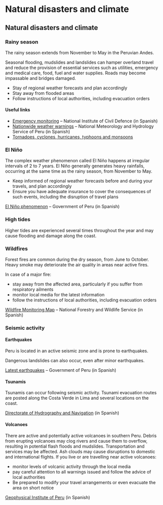 # Natural disasters and climate

## Natural disasters and climate

### Rainy season

The rainy season extends from November to May in the Peruvian Andes.

Seasonal flooding, mudslides and landslides can hamper overland travel and reduce the provision of essential services such as utilities, emergency and medical care, food, fuel and water supplies. Roads may become impassable and bridges damaged.

* Stay of regional weather forecasts and plan accordingly
* Stay away from flooded areas
* Follow instructions of local authorities, including evacuation orders

#### Useful links

* [Emergency monitoring](https://portal.indeci.gob.pe/emergencias/) – National Institute of Civil Defence (in Spanish)
* [Nationwide weather warnings](https://www.senamhi.gob.pe/?&p=aviso-meteorologico) – National Meteorology and Hydrology Service of Peru (in Spanish)
* [Tornadoes, cyclones, hurricanes, typhoons and monsoons](https://travel.gc.ca/travelling/health-safety/hurricanes-typhoons-cyclones-monsoons)

### El Niño

The complex weather phenomenon called El Niño happens at irregular intervals of 2 to 7 years. El Niño generally generates heavy rainfalls, occurring at the same time as the rainy season, from November to May.

* Keep informed of regional weather forecasts before and during your travels, and plan accordingly
* Ensure you have adequate insurance to cover the consequences of such events, including the disruption of travel plans

[El Niño phenomenon](https://www.senamhi.gob.pe/?p=fenomeno-el-nino) – Government of Peru (in Spanish)

### High tides

Higher tides are experienced several times throughout the year and may cause flooding and damage along the coast.

### Wildfires

Forest fires are common during the dry season, from June to October. Heavy smoke may deteriorate the air quality in areas near active fires.

In case of a major fire:

* stay away from the affected area, particularly if you suffer from respiratory ailments
* monitor local media for the latest information
* follow the instructions of local authorities, including evacuation orders

[Wildfire Monitoring Map](https://sniffs.serfor.gob.pe/monitoreo/sami/incendios.html?fbclid=IwAR1OlnrVJ2IPRkwTdck9rqAQElYCtIMvO2vtVe-XAGhr7EPo5RrWJ9to_OY) – National Forestry and Wildlife Service (in Spanish)

### Seismic activity

#### Earthquakes

Peru is located in an active seismic zone and is prone to earthquakes.

Dangerous landslides can also occur, even after minor earthquakes.

[Latest earthquakes](https://ultimosismo.igp.gob.pe/) – Government of Peru (in Spanish)

#### Tsunamis

Tsunamis can occur following seismic activity. Tsunami evacuation routes are posted along the Costa Verde in Lima and several locations on the coast.

[Directorate of Hydrography and Navigation](https://www.dhn.mil.pe/) (in Spanish)

#### Volcanoes

There are active and potentially active volcanoes in southern Peru. Debris from erupting volcanoes may clog rivers and cause them to overflow, resulting in potential flash floods and mudslides. Transportation and services may be affected. Ash clouds may cause disruptions to domestic and international flights. If you live or are travelling near active volcanoes:

* monitor levels of volcanic activity through the local media
* pay careful attention to all warnings issued and follow the advice of local authorities
* Be prepared to modify your travel arrangements or even evacuate the area on short notice

[Geophysical Institute of Peru](http://www.igp.gob.pe/) (in Spanish)